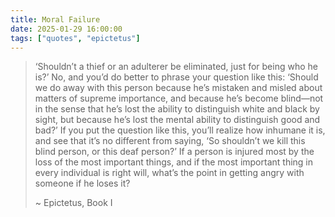 ```yaml
---
title: Moral Failure
date: 2025-01-29 16:00:00
tags: ["quotes", "epictetus"]
---
```


> ‘Shouldn’t a thief or an adulterer be eliminated, just for being who he is?’ No, and you’d do better to phrase your question like this: ‘Should we do away with this person because he’s mistaken and misled about matters of supreme importance, and because he’s become blind—not in the sense that he’s lost the ability to distinguish white and black by sight, but because he’s lost the mental ability to distinguish good and bad?’ If you put the question like this, you’ll realize how inhumane it is, and see that it’s no different from saying, ‘So shouldn’t we kill this blind person, or this deaf person?’ If a person is injured most by the loss of the most important things, and if the most important thing in every individual is right will, what’s the point in getting angry with someone if he loses it?
>
> ~ Epictetus, Book I

